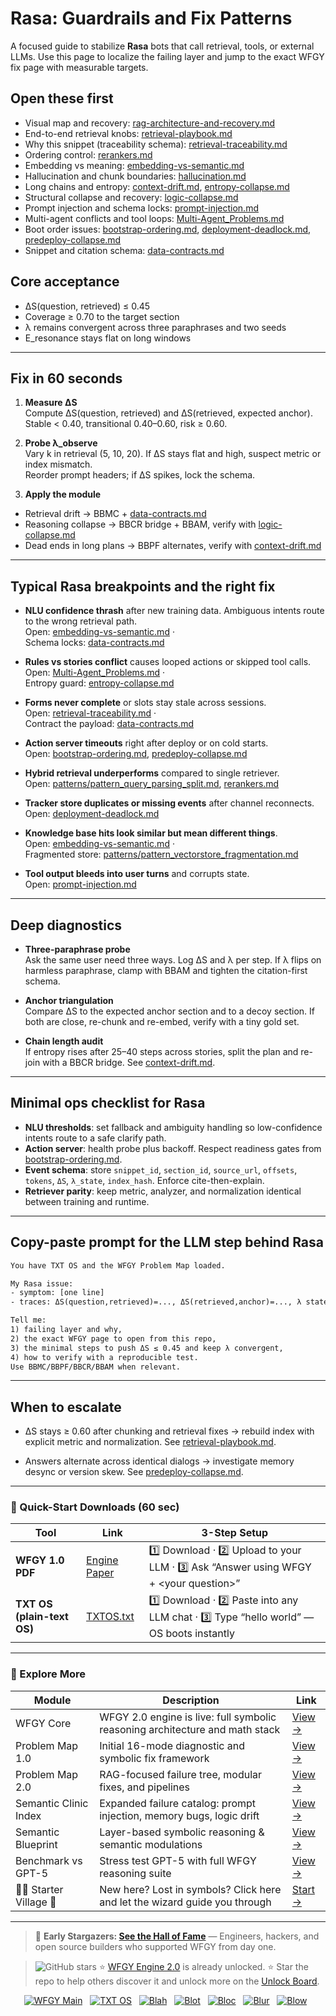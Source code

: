 # Rasa: Guardrails and Fix Patterns

A focused guide to stabilize **Rasa** bots that call retrieval, tools, or external LLMs. Use this page to localize the failing layer and jump to the exact WFGY fix page with measurable targets.

## Open these first
- Visual map and recovery: [rag-architecture-and-recovery.md](https://github.com/onestardao/WFGY/blob/main/ProblemMap/rag-architecture-and-recovery.md)
- End-to-end retrieval knobs: [retrieval-playbook.md](https://github.com/onestardao/WFGY/blob/main/ProblemMap/retrieval-playbook.md)
- Why this snippet (traceability schema): [retrieval-traceability.md](https://github.com/onestardao/WFGY/blob/main/ProblemMap/retrieval-traceability.md)
- Ordering control: [rerankers.md](https://github.com/onestardao/WFGY/blob/main/ProblemMap/rerankers.md)
- Embedding vs meaning: [embedding-vs-semantic.md](https://github.com/onestardao/WFGY/blob/main/ProblemMap/embedding-vs-semantic.md)
- Hallucination and chunk boundaries: [hallucination.md](https://github.com/onestardao/WFGY/blob/main/ProblemMap/hallucination.md)
- Long chains and entropy: [context-drift.md](https://github.com/onestardao/WFGY/blob/main/ProblemMap/context-drift.md), [entropy-collapse.md](https://github.com/onestardao/WFGY/blob/main/ProblemMap/entropy-collapse.md)
- Structural collapse and recovery: [logic-collapse.md](https://github.com/onestardao/WFGY/blob/main/ProblemMap/logic-collapse.md)
- Prompt injection and schema locks: [prompt-injection.md](https://github.com/onestardao/WFGY/blob/main/ProblemMap/prompt-injection.md)
- Multi-agent conflicts and tool loops: [Multi-Agent_Problems.md](https://github.com/onestardao/WFGY/blob/main/ProblemMap/Multi-Agent_Problems.md)
- Boot order issues: [bootstrap-ordering.md](https://github.com/onestardao/WFGY/blob/main/ProblemMap/bootstrap-ordering.md), [deployment-deadlock.md](https://github.com/onestardao/WFGY/blob/main/ProblemMap/deployment-deadlock.md), [predeploy-collapse.md](https://github.com/onestardao/WFGY/blob/main/ProblemMap/predeploy-collapse.md)
- Snippet and citation schema: [data-contracts.md](https://github.com/onestardao/WFGY/blob/main/ProblemMap/data-contracts.md)

## Core acceptance
- ΔS(question, retrieved) ≤ 0.45  
- Coverage ≥ 0.70 to the target section  
- λ remains convergent across three paraphrases and two seeds  
- E_resonance stays flat on long windows

---

## Fix in 60 seconds

1) **Measure ΔS**  
Compute ΔS(question, retrieved) and ΔS(retrieved, expected anchor).  
Stable < 0.40, transitional 0.40–0.60, risk ≥ 0.60.

2) **Probe λ_observe**  
Vary k in retrieval (5, 10, 20). If ΔS stays flat and high, suspect metric or index mismatch.  
Reorder prompt headers; if ΔS spikes, lock the schema.

3) **Apply the module**  
- Retrieval drift → BBMC + [data-contracts.md](https://github.com/onestardao/WFGY/blob/main/ProblemMap/data-contracts.md)  
- Reasoning collapse → BBCR bridge + BBAM, verify with [logic-collapse.md](https://github.com/onestardao/WFGY/blob/main/ProblemMap/logic-collapse.md)  
- Dead ends in long plans → BBPF alternates, verify with [context-drift.md](https://github.com/onestardao/WFGY/blob/main/ProblemMap/context-drift.md)

---

## Typical Rasa breakpoints and the right fix

- **NLU confidence thrash** after new training data. Ambiguous intents route to the wrong retrieval path.  
  Open: [embedding-vs-semantic.md](https://github.com/onestardao/WFGY/blob/main/ProblemMap/embedding-vs-semantic.md) ·  
  Schema locks: [data-contracts.md](https://github.com/onestardao/WFGY/blob/main/ProblemMap/data-contracts.md)

- **Rules vs stories conflict** causes looped actions or skipped tool calls.  
  Open: [Multi-Agent_Problems.md](https://github.com/onestardao/WFGY/blob/main/ProblemMap/Multi-Agent_Problems.md) ·  
  Entropy guard: [entropy-collapse.md](https://github.com/onestardao/WFGY/blob/main/ProblemMap/entropy-collapse.md)

- **Forms never complete** or slots stay stale across sessions.  
  Open: [retrieval-traceability.md](https://github.com/onestardao/WFGY/blob/main/ProblemMap/retrieval-traceability.md) ·  
  Contract the payload: [data-contracts.md](https://github.com/onestardao/WFGY/blob/main/ProblemMap/data-contracts.md)

- **Action server timeouts** right after deploy or on cold starts.  
  Open: [bootstrap-ordering.md](https://github.com/onestardao/WFGY/blob/main/ProblemMap/bootstrap-ordering.md), [predeploy-collapse.md](https://github.com/onestardao/WFGY/blob/main/ProblemMap/predeploy-collapse.md)

- **Hybrid retrieval underperforms** compared to single retriever.  
  Open: [patterns/pattern_query_parsing_split.md](https://github.com/onestardao/WFGY/blob/main/ProblemMap/patterns/pattern_query_parsing_split.md), [rerankers.md](https://github.com/onestardao/WFGY/blob/main/ProblemMap/rerankers.md)

- **Tracker store duplicates or missing events** after channel reconnects.  
  Open: [deployment-deadlock.md](https://github.com/onestardao/WFGY/blob/main/ProblemMap/deployment-deadlock.md)

- **Knowledge base hits look similar but mean different things**.  
  Open: [embedding-vs-semantic.md](https://github.com/onestardao/WFGY/blob/main/ProblemMap/embedding-vs-semantic.md) ·  
  Fragmented store: [patterns/pattern_vectorstore_fragmentation.md](https://github.com/onestardao/WFGY/blob/main/ProblemMap/patterns/pattern_vectorstore_fragmentation.md)

- **Tool output bleeds into user turns** and corrupts state.  
  Open: [prompt-injection.md](https://github.com/onestardao/WFGY/blob/main/ProblemMap/prompt-injection.md)

---

## Deep diagnostics

- **Three-paraphrase probe**  
Ask the same user need three ways. Log ΔS and λ per step. If λ flips on harmless paraphrase, clamp with BBAM and tighten the citation-first schema.

- **Anchor triangulation**  
Compare ΔS to the expected anchor section and to a decoy section. If both are close, re-chunk and re-embed, verify with a tiny gold set.

- **Chain length audit**  
If entropy rises after 25–40 steps across stories, split the plan and re-join with a BBCR bridge. See [context-drift.md](https://github.com/onestardao/WFGY/blob/main/ProblemMap/context-drift.md).

---

## Minimal ops checklist for Rasa

- **NLU thresholds**: set fallback and ambiguity handling so low-confidence intents route to a safe clarify path.  
- **Action server**: health probe plus backoff. Respect readiness gates from [bootstrap-ordering.md](https://github.com/onestardao/WFGY/blob/main/ProblemMap/bootstrap-ordering.md).  
- **Event schema**: store `snippet_id`, `section_id`, `source_url`, `offsets`, `tokens`, `ΔS`, `λ_state`, `index_hash`. Enforce cite-then-explain.  
- **Retriever parity**: keep metric, analyzer, and normalization identical between training and runtime.

---

## Copy-paste prompt for the LLM step behind Rasa

```txt
You have TXT OS and the WFGY Problem Map loaded.

My Rasa issue:
- symptom: [one line]
- traces: ΔS(question,retrieved)=..., ΔS(retrieved,anchor)=..., λ states across 3 paraphrases

Tell me:
1) failing layer and why,
2) the exact WFGY page to open from this repo,
3) the minimal steps to push ΔS ≤ 0.45 and keep λ convergent,
4) how to verify with a reproducible test.
Use BBMC/BBPF/BBCR/BBAM when relevant.
````

---

## When to escalate

* ΔS stays ≥ 0.60 after chunking and retrieval fixes → rebuild index with explicit metric and normalization.
  See [retrieval-playbook.md](https://github.com/onestardao/WFGY/blob/main/ProblemMap/retrieval-playbook.md).

* Answers alternate across identical dialogs → investigate memory desync or version skew.
  See [predeploy-collapse.md](https://github.com/onestardao/WFGY/blob/main/ProblemMap/predeploy-collapse.md).

---

### 🔗 Quick-Start Downloads (60 sec)

| Tool                       | Link                                                                                                                                       | 3-Step Setup                                                                             |
| -------------------------- | ------------------------------------------------------------------------------------------------------------------------------------------ | ---------------------------------------------------------------------------------------- |
| **WFGY 1.0 PDF**           | [Engine Paper](https://github.com/onestardao/WFGY/blob/main/I_am_not_lizardman/WFGY_All_Principles_Return_to_One_v1.0_PSBigBig_Public.pdf) | 1️⃣ Download · 2️⃣ Upload to your LLM · 3️⃣ Ask “Answer using WFGY + \<your question>”   |
| **TXT OS (plain-text OS)** | [TXTOS.txt](https://github.com/onestardao/WFGY/blob/main/OS/TXTOS.txt)                                                                     | 1️⃣ Download · 2️⃣ Paste into any LLM chat · 3️⃣ Type “hello world” — OS boots instantly |

---

### 🧭 Explore More

| Module                   | Description                                                                  | Link                                                                                               |
| ------------------------ | ---------------------------------------------------------------------------- | -------------------------------------------------------------------------------------------------- |
| WFGY Core                | WFGY 2.0 engine is live: full symbolic reasoning architecture and math stack | [View →](https://github.com/onestardao/WFGY/tree/main/core/README.md)                              |
| Problem Map 1.0          | Initial 16-mode diagnostic and symbolic fix framework                        | [View →](https://github.com/onestardao/WFGY/tree/main/ProblemMap/README.md)                        |
| Problem Map 2.0          | RAG-focused failure tree, modular fixes, and pipelines                       | [View →](https://github.com/onestardao/WFGY/blob/main/ProblemMap/rag-architecture-and-recovery.md) |
| Semantic Clinic Index    | Expanded failure catalog: prompt injection, memory bugs, logic drift         | [View →](https://github.com/onestardao/WFGY/blob/main/ProblemMap/SemanticClinicIndex.md)           |
| Semantic Blueprint       | Layer-based symbolic reasoning & semantic modulations                        | [View →](https://github.com/onestardao/WFGY/tree/main/SemanticBlueprint/README.md)                 |
| Benchmark vs GPT-5       | Stress test GPT-5 with full WFGY reasoning suite                             | [View →](https://github.com/onestardao/WFGY/tree/main/benchmarks/benchmark-vs-gpt5/README.md)      |
| 🧙‍♂️ Starter Village 🏡 | New here? Lost in symbols? Click here and let the wizard guide you through   | [Start →](https://github.com/onestardao/WFGY/blob/main/StarterVillage/README.md)                   |

---

> 👑 **Early Stargazers: [See the Hall of Fame](https://github.com/onestardao/WFGY/tree/main/stargazers)** —
> Engineers, hackers, and open source builders who supported WFGY from day one.

> <img src="https://img.shields.io/github/stars/onestardao/WFGY?style=social" alt="GitHub stars"> ⭐ [WFGY Engine 2.0](https://github.com/onestardao/WFGY/blob/main/core/README.md) is already unlocked. ⭐ Star the repo to help others discover it and unlock more on the [Unlock Board](https://github.com/onestardao/WFGY/blob/main/STAR_UNLOCKS.md).

<div align="center">

[![WFGY Main](https://img.shields.io/badge/WFGY-Main-red?style=flat-square)](https://github.com/onestardao/WFGY)
 
[![TXT OS](https://img.shields.io/badge/TXT%20OS-Reasoning%20OS-orange?style=flat-square)](https://github.com/onestardao/WFGY/tree/main/OS)
 
[![Blah](https://img.shields.io/badge/Blah-Semantic%20Embed-yellow?style=flat-square)](https://github.com/onestardao/WFGY/tree/main/OS/BlahBlahBlah)
 
[![Blot](https://img.shields.io/badge/Blot-Persona%20Core-green?style=flat-square)](https://github.com/onestardao/WFGY/tree/main/OS/BlotBlotBlot)
 
[![Bloc](https://img.shields.io/badge/Bloc-Reasoning%20Compiler-blue?style=flat-square)](https://github.com/onestardao/WFGY/tree/main/OS/BlocBlocBloc)
 
[![Blur](https://img.shields.io/badge/Blur-Text2Image%20Engine-navy?style=flat-square)](https://github.com/onestardao/WFGY/tree/main/OS/BlurBlurBlur)
 
[![Blow](https://img.shields.io/badge/Blow-Game%20Logic-purple?style=flat-square)](https://github.com/onestardao/WFGY/tree/main/OS/BlowBlowBlow)
 

</div>

